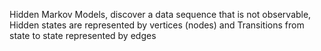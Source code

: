 Hidden Markov Models, discover a data sequence that is not observable, Hidden states are represented by vertices (nodes) and Transitions from state to state represented by edges 
